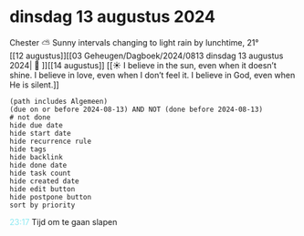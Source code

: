 # dinsdag 13 augustus 2024

Chester ⛅ Sunny intervals changing to light rain by lunchtime, 21°<br>[[12 augustus]][[03 Geheugen/Dagboek/2024/0813 dinsdag 13 augustus 2024| 📓 ]][[14 augustus]]
[[☀️ I believe in the sun, even when it doesn’t shine. I believe in love, even when I don’t feel it. I believe in God, even when He is silent.]]
```tasks
(path includes Algemeen)
(due on or before 2024-08-13) AND NOT (done before 2024-08-13)
# not done
hide due date
hide start date
hide recurrence rule
hide tags
hide backlink
hide done date
hide task count
hide created date
hide edit button
hide postpone button 
sort by priority 
```
<p style="padding-left: 2.7em; text-indent: -2.7em; margin: 0"><font color=#8be9f2>23:17</font>  Tijd om te gaan slapen </p>   